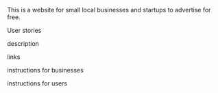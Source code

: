 This is a website for small local businesses and startups to advertise for free.

User stories

description

links

instructions for businesses

instructions for users
